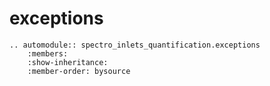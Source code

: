 # exceptions

```{eval-rst}
.. automodule:: spectro_inlets_quantification.exceptions
    :members:
    :show-inheritance:
    :member-order: bysource
```
